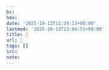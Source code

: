 ```yaml
---
bc:
hex:
date: '2025-10-13T11:29:13+08:00'
lastmod: '2025-10-13T13:04:51+08:00'
title: 󰠥
url: 󰠥
tags: []
src:
note:
---
```

